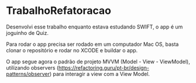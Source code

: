# TrabalhoRefatoracao

Desenvolvi esse trabalho enquanto estava estudando SWIFT, o app é um joguinho de Quiz.

Para rodar o app precisa ser rodado em um computador Mac OS, basta clonar o repositório e rodar no XCODE e buildar o app.

O app segue agora o padrão de projeto MVVM (Model - View - ViewModel), utilizando observers (https://refactoring.guru/pt-br/design-patterns/observer) para interagir a view com a View Model.
